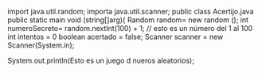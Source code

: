 import java.util.random;
importa java.util.scanner;
public class Acertijo.java
  public static main void (string[]arg){
  Random random= new random ();
  int numeroSecreto= random.nextInt(100) + 1; // esto es un número del 1 al 100
  int intentos = 0
  boolean acertado = false;
  Scanner scanner = new Scanner(System.in);

  System.out.println(Esto es un juego d nueros aleatorios);
